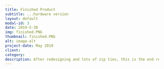 ```yaml
---
title: Finished Product
subtitle: ...hardware version
layout: default
modal-id: 3
date: 2019-5-30
img: finished.PNG
thumbnail: finished.PNG
alt: image-alt
project-date: May 2019
client: 
category: 
description: After redesigning and lots of zip ties, this is the end result - our code running on a Raspberry Pi. The case was made on a Prusa.
---
```

